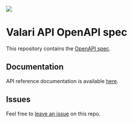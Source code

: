 [![](https://fern-image-hosting.s3.us-east-1.amazonaws.com/OpenAPI_no_bkg.png)](/openapi.yml)

# Valari API OpenAPI spec

This repository contains the [OpenAPI spec](/openapi.yml).

## Documentation

API reference documentation is available [here](https://valari.readme.io/).

## Issues

Feel free to [leave an issue](https://github.com/fern-valari/valari-openapi/issues) on this repo.
